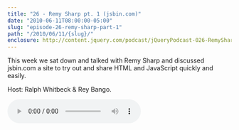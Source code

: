 ```yaml
---
title: "26 - Remy Sharp pt. 1 (jsbin.com)"
date: "2010-06-11T08:00:00-05:00"
slug: "episode-26-remy-sharp-part-1"
path: "/2010/06/11/{slug}/"
enclosure: http://content.jquery.com/podcast/jQueryPodcast-026-RemySharp1jsbin.mp3
---
```

This week we sat down and talked with Remy Sharp and discussed jsbin.com a site to try out and share HTML and JavaScript quickly and easily.

Host: Ralph Whitbeck &amp; Rey Bango.

<audio src="http://content.jquery.com/podcast/jQueryPodcast-026-RemySharp1jsbin.mp3" controls=""></audio>
